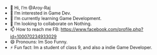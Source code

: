 - 👋 Hi, I’m @Aroy-Raj
- 👀 I’m interested in Game Dev.
- 🌱 I’m currently learning Game Development.
- 💞️ I’m looking to collaborate on Nothing.
- 📫 How to reach me FB: https://www.facebook.com/profile.php?id=100070234933029
- 😄 Pronouns: Im Soo Funny.
- ⚡ Fun fact: Im a student of class 9, and also a indie Game Developer.

<!---
Aroy-Raj/Aroy-Raj is a ✨ special ✨ repository because its `README.md` (this file) appears on your GitHub profile.
You can click the Preview link to take a look at your changes.
--->

